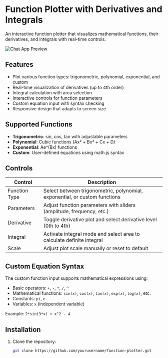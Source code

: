 # Function Plotter with Derivatives and Integrals

An interactive function plotter that visualizes mathematical functions, their derivatives, and integrals with real-time controls.

![Chat App Preview](https://cdn.glitch.global/79283f6f-ef1e-4285-822b-eaefe68c462e/m.png?v=1751414877731)  

## Features

- Plot various function types: trigonometric, polynomial, exponential, and custom
- Real-time visualization of derivatives (up to 4th order)
- Integral calculation with area selection
- Interactive controls for function parameters
- Custom equation input with syntax checking
- Responsive design that adapts to screen size

## Supported Functions

- **Trigonometric**: sin, cos, tan with adjustable parameters
- **Polynomial**: Cubic functions (Ax³ + Bx² + Cx + D)
- **Exponential**: Ae^(Bx) functions
- **Custom**: User-defined equations using math.js syntax

## Controls

| Control | Description |
|---------|-------------|
| Function Type | Select between trigonometric, polynomial, exponential, or custom functions |
| Parameters | Adjust function parameters with sliders (amplitude, frequency, etc.) |
| Derivative | Toggle derivative plot and select derivative level (0th to 4th) |
| Integral | Activate integral mode and select area to calculate definite integral |
| Scale | Adjust plot scale manually or reset to default |

## Custom Equation Syntax

The custom function input supports mathematical expressions using:

- Basic operators: `+`, `-`, `*`, `/`, `^`
- Mathematical functions: `sin(x)`, `cos(x)`, `tan(x)`, `exp(x)`, `log(x)`, etc.
- Constants: `pi`, `e`
- Variables: `x` (independent variable)

Example: `2*sin(3*x) + x^2 - 4`

## Installation

1. Clone the repository:
   ```bash
   git clone https://github.com/yourusername/function-plotter.git
